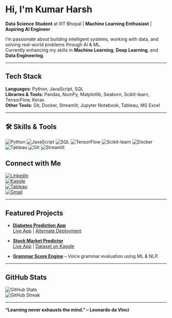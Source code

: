 #  Hi, I'm Kumar Harsh  

 **Data Science Student** at IIIT Bhopal |  **Machine Learning Enthusiast** |  **Aspiring AI Engineer**  

I’m passionate about building intelligent systems, working with data, and solving real-world problems through AI & ML.  
Currently enhancing my skills in **Machine Learning**, **Deep Learning**, and **Data Engineering**.  

---

##  Tech Stack  
**Languages:** Python, JavaScript, SQL  
**Libraries & Tools:** Pandas, NumPy, Matplotlib, Seaborn, Scikit-learn, TensorFlow, Keras  
**Other Tools:** Git, Docker, Streamlit, Jupyter Notebook, Tableau, MS Excel  

---

## 🛠 Skills & Tools  

![Python](https://img.shields.io/badge/Python-3776AB?style=for-the-badge&logo=python&logoColor=white)
![JavaScript](https://img.shields.io/badge/JavaScript-F7DF1E?style=for-the-badge&logo=javascript&logoColor=black)
![SQL](https://img.shields.io/badge/SQL-336791?style=for-the-badge&logo=postgresql&logoColor=white)
![TensorFlow](https://img.shields.io/badge/TensorFlow-FF6F00?style=for-the-badge&logo=tensorflow&logoColor=white)
![Scikit-learn](https://img.shields.io/badge/Scikit--learn-F7931E?style=for-the-badge&logo=scikit-learn&logoColor=white)
![Docker](https://img.shields.io/badge/Docker-2496ED?style=for-the-badge&logo=docker&logoColor=white)
![Tableau](https://img.shields.io/badge/Tableau-E97627?style=for-the-badge&logo=tableau&logoColor=white)
![Git](https://img.shields.io/badge/Git-F05032?style=for-the-badge&logo=git&logoColor=white)
![Streamlit](https://img.shields.io/badge/Streamlit-FF4B4B?style=for-the-badge&logo=streamlit&logoColor=white)


##  Connect with Me  

[![LinkedIn](https://img.shields.io/badge/LinkedIn-blue?style=for-the-badge&logo=linkedin)](https://www.linkedin.com/in/kumar-harsh-6ab195241)  
[![Kaggle](https://img.shields.io/badge/Kaggle-20BEFF?style=for-the-badge&logo=kaggle&logoColor=white)](https://www.kaggle.com/datasets/kumarharsh001/stock-market-data-for-candlestick-analysis)  
[![Tableau](https://img.shields.io/badge/Tableau-E97627?style=for-the-badge&logo=tableau&logoColor=white)](https://prod-apsoutheast-b.online.tableau.com/t/kh949118-4446c37376/authoring/Population/Sheet1/Capital%20Ranking%20by%20Population#1)  
[![Gmail](https://img.shields.io/badge/Email-D14836?style=for-the-badge&logo=gmail&logoColor=white)](mailto:kh949118@gmail.com)


---

##  Featured Projects  

- [**Diabetes Prediction App**](https://github.com/Kumarharsh1t/Diabetes-Prediction-)  
   [Live App](https://yut4dj6nxyxaasimwwvpzm.streamlit.app/) |  [Alternate Deployment](https://6890c6b0ddf903296517c592--diabetescheckapp.netlify.app/)  

-  [**Stock Market Predictor**](https://github.com/Kumarharsh1t/Stock-Market-Predictor)  
   [Live App](https://stock-market-predictor-4dp8c29i7nr5ebrebp28yt.streamlit.app/) |  [Dataset on Kaggle](https://www.kaggle.com/datasets/kumarharsh001/stock-market-data-for-candlestick-analysis)  

-  [**Grammar Score Engine**](https://github.com/Kumarharsh1t/Grammer-Score-Engine-for-Voice-Sample-By-using-Machine-Learning) – Voice grammar evaluation using ML & NLP.  

---
##  GitHub Stats  

![GitHub Stats](https://github-readme-stats.vercel.app/api?username=Kumarharsh1&show_icons=true&theme=tokyonight)  
![GitHub Streak](https://streak-stats.herokuapp.com/?user=Kumarharsh1&theme=tokyonight)  



---

 **“Learning never exhausts the mind.” – Leonardo da Vinci**  

